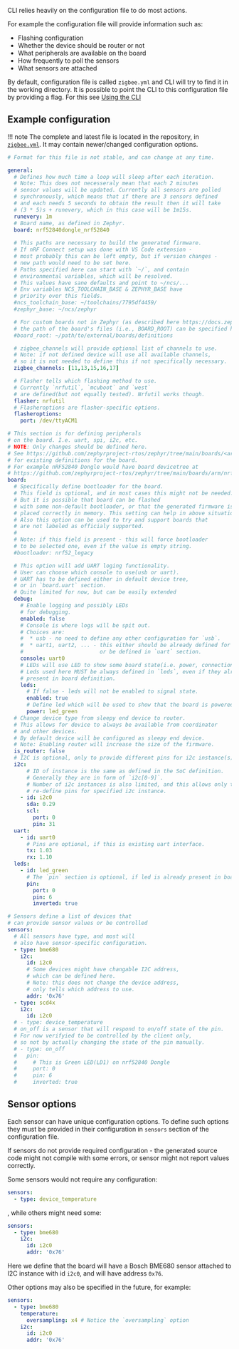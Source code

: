 CLI relies heavily on the configuration file to do most actions.

For example the configuration file will provide information such as:

* Flashing configuration
* Whether the device should be router or not
* What peripherals are available on the board
* How frequently to poll the sensors
* What sensors are attached

By default, configuration file is called `zigbee.yml` and CLI will try to find it in the working directory. 
It is possible to point the CLI to this configuration file by providing a flag. For this see [Using the CLI](./index.md)

## Example configuration
!!! note
    The complete and latest file is located in the repository, in [`zigbee.yml`](https://github.com/ffenix113/zigbee_home/blob/develop/zigbee.yml). It may contain newer/changed configuration options.

```yaml
# Format for this file is not stable, and can change at any time.

general:
  # Defines how much time a loop will sleep after each iteration.
  # Note: This does not necesseraly mean that each 2 minutes
  # sensor values will be updated. Currently all sensors are polled
  # synchronously, which means that if there are 3 sensors defined
  # and each needs 5 seconds to obtain the result then it will take
  # (3 * 5)s + runevery, which in this case will be 1m15s.
  runevery: 1m
  # Board name, as defined in Zephyr.
  board: nrf52840dongle_nrf52840
  
  # This paths are necessary to build the generated firmware.
  # If nRF Connect setup was done with VS Code extension -
  # most probably this can be left empty, but if version changes -
  # new path would need to be set here.
  # Paths specified here can start with `~/`, and contain
  # environmental variables, which will be resolved.
  # This values have sane defaults and point to ~/ncs/...
  # Env variables NCS_TOOLCHAIN_BASE & ZEPHYR_BASE have
  # priority over this fields.
  #ncs_toolchain_base: ~/toolchains/7795df4459/
  #zephyr_base: ~/ncs/zephyr

  # For custom boards not in Zephyr (as described here https://docs.zephyrproject.org/3.5.0/develop/application/index.html#custom-board-devicetree-and-soc-definitions),
  # the path of the board's files (i.e., BOARD_ROOT) can be specified here.
  #board_root: ~/path/to/external/boards/definitions

  # zigbee_channels will provide optional list of channels to use.
  # Note: if not defined device will use all available channels,
  # so it is not needed to define this if not specifically necessary.
  zigbee_channels: [11,13,15,16,17]

  # Flasher tells which flashing method to use.
  # Currently `nrfutil`, `mcuboot` and `west`
  # are defined(but not equally tested). Nrfutil works though.
  flasher: nrfutil
  # Flasheroptions are flasher-specific options.
  flasheroptions:
    port: /dev/ttyACM1

# This section is for defining peripherals
# on the board. I.e. uart, spi, i2c, etc.
# NOTE: Only changes should be defined here.
# See https://github.com/zephyrproject-rtos/zephyr/tree/main/boards/<arch>/<board_name>/<board_name>.dts
# for existing definitions for the board.
# For example nRF52840 Dongle would have board devicetree at
# https://github.com/zephyrproject-rtos/zephyr/tree/main/boards/arm/nrf52840dongle_nrf52840/nrf52840dongle_nrf52840.dts
board:
  # Specifically define bootloader for the board.
  # This field is optional, and in most cases this might not be needed.
  # But it is possible that board can be flashed
  # with some non-default bootloader, or that the generated firmware is not
  # placed correctly in memory. This setting can help in above situations.
  # Also this option can be used to try and support boards that
  # are not labeled as officialy supported.
  # 
  # Note: if this field is present - this will force bootloader
  # to be selected one, even if the value is empty string.
  #bootloader: nrf52_legacy

  # This option will add UART loging functionality.
  # User can choose which console to use(usb or uart).
  # UART has to be defined either in default device tree,
  # or in `board.uart` section.
  # Quite limited for now, but can be easily extended
  debug:
    # Enable logging and possibly LEDs
    # for debugging.
    enabled: false
    # Console is where logs will be spit out.
    # Choices are:
    #  * usb - no need to define any other configuration for `usb`.
    #  * uart1, uart2, ... - this either should be already defined for used board,
    #                        or be defined in `uart` section.
    console: uart0
    # LEDs will use LED to show some board state(i.e. power, connection, etc).
    # Leds used here MUST be always defined in `leds`, even if they already
    # present in board definition.
    leds:
      # If false - leds will not be enabled to signal state.
      enabled: true
      # Define led which will be used to show that the board is powered.
      power: led_green
  # Change device type from sleepy end device to router.
  # This allows for device to always be available from coordinator
  # and other devices.
  # By default device will be configured as sleepy end device.
  # Note: Enabling router will increase the size of the firmware.
  is_router: false
  # I2C is optional, only to provide different pins for i2c instance(s)
  i2c:
      # ID of instance is the same as defined in the SoC definition.
      # Generally they are in form of `i2c[0-9]`.
      # Number of i2c instances is also limited, and this allows only to
      # re-define pins for specified i2c instance.
    - id: i2c0
      sda: 0.29
      scl:
        port: 0
        pin: 31
  uart:
    - id: uart0
      # Pins are optional, if this is existing uart interface. 
      tx: 1.03
      rx: 1.10
  leds:
    - id: led_green
      # The `pin` section is optional, if led is already present in board definition.
      pin:
        port: 0
        pin: 6
        inverted: true

# Sensors define a list of devices that 
# can provide sensor values or be controlled
sensors:
  # All sensors have type, and most will 
  # also have sensor-specific configuration.
  - type: bme680
    i2c:
      id: i2c0
      # Some devices might have changable I2C address, 
      # which can be defined here.
      # Note: this does not change the device address,
      # only tells which address to use.
      addr: '0x76'
  - type: scd4x
    i2c:
      id: i2c0
  # - type: device_temperature
  # on_off is a sensor that will respond to on/off state of the pin.
  # For now verifyied to be controlled by the client only,
  # so not by actually changing the state of the pin manually.
  # - type: on_off
  #   pin:
  #     # This is Green LED(LD1) on nrf52840 Dongle
  #     port: 0
  #     pin: 6
  #     inverted: true
```

## Sensor options
Each sensor can have unique configuration options. To define such options they must be provided in their configuration in `sensors` section of the configuration file.

If sensors do not provide required configuration - the generated source code might not compile with some errors, or sensor might not report values correctly.

Some sensors would not require any configuration:
```yaml
sensors:
  - type: device_temperature
```
, while others might need some:
```yaml
sensors:
  - type: bme680
    i2c:
      id: i2c0
      addr: '0x76'
```
Here we define that the board will have a Bosch BME680 sensor attached to I2C instance with id `i2c0`, and will have address `0x76`.

Other options may also be specified in the future, for example:
```yaml
sensors:
  - type: bme680
    temperature:
      oversampling: x4 # Notice the `oversampling` option
    i2c:
      id: i2c0
      addr: '0x76'
```
